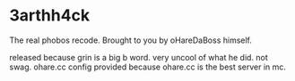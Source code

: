 # 3arthh4ck
The real phobos recode. Brought to you by oHareDaBoss himself.

released because grin is a big b word. very uncool of what he did.
not swag.
ohare.cc config provided because ohare.cc is the best server in mc.
